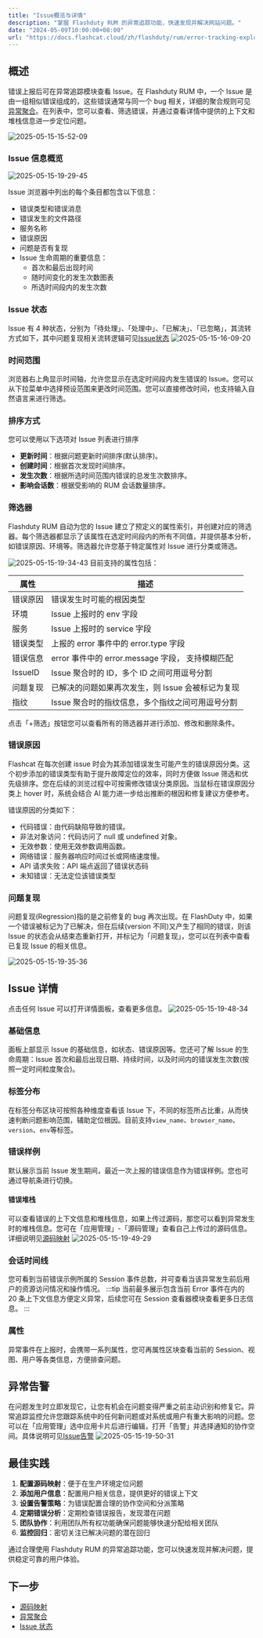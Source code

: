 ```yaml
---
title: "Issue概览与详情"
description: "掌握 Flashduty RUM 的异常追踪功能，快速发现并解决网站问题。"
date: "2024-05-09T10:00:00+08:00"
url: "https://docs.flashcat.cloud/zh/flashduty/rum/error-tracking-explorer"
---
```


## 概述

错误上报后可在异常追踪模块查看 Issue。在 Flashduty RUM 中，一个 Issue 是由一组相似错误组成的，这些错误通常与同一个 bug 相关，详细的聚合规则可见[异常聚合](https://docs.flashcat.cloud/zh/flashduty/rum/error-grouping)。在列表中，您可以查看、筛选错误，并通过查看详情中提供的上下文和堆栈信息进一步定位问题。

![2025-05-15-15-52-09](https://docs-cdn.flashcat.cloud/imges/png/7eaffcd3d631d03ffb553f8956ff94ac.png)

### Issue 信息概览

![2025-05-15-19-29-45](https://docs-cdn.flashcat.cloud/imges/png/5fb33aa6b0283515ca9f2427ae4aff27.png)

Issue 浏览器中列出的每个条目都包含以下信息：

- 错误类型和错误消息
- 错误发生的文件路径
- 服务名称
- 错误原因
- 问题是否有复现
- Issue 生命周期的重要信息：
  - 首次和最后出现时间
  - 随时间变化的发生次数图表
  - 所选时间段内的发生次数

### Issue 状态

Issue 有 4 种状态，分别为「待处理」、「处理中」、「已解决」、「已忽略」，其流转方式如下，其中问题复现相关流转逻辑可见[Issue状态](https://docs.flashcat.cloud/zh/flashduty/rum/issue-state)
![2025-05-15-16-09-20](https://docs-cdn.flashcat.cloud/imges/png/d81cfab46793c24b044c8d87ef30402b.png)

### 时间范围

浏览器右上角显示时间轴，允许您显示在选定时间段内发生错误的 Issue。您可以从下拉菜单中选择预设范围来更改时间范围。您可以直接修改时间，也支持输入自然语言来进行筛选。

<!-- ![2025-05-15-19-33-18](https://docs-cdn.flashcat.cloud/imges/png/209a8a433ca5a2d5681865ff1e3c08f4.png) -->

### 排序方式

您可以使用以下选项对 Issue 列表进行排序

- **更新时间**：根据问题更新时间排序(默认排序)。
- **创建时间**：根据首次发现时间排序。
- **发生次数**：根据所选时间范围内错误的总发生次数排序。
- **影响会话数**：根据受影响的 RUM 会话数量排序。

### 筛选器

Flashduty RUM 自动为您的 Issue 建立了预定义的属性索引，并创建对应的筛选器。每个筛选器都显示了该属性在选定时间段内的所有不同值，并提供基本分析，如错误原因、环境等。筛选器允许您基于特定属性对 Issue 进行分类或筛选。

![2025-05-15-19-34-43](https://docs-cdn.flashcat.cloud/imges/png/718ff0527731fd89465a3a7e0fb7c7ea.png)
目前支持的属性包括：

| 属性     | 描述                                                          |
| -------- | ------------------------------------------------------------- |
| 错误原因 | 错误发生时可能的根因类型                                      |
| 环境     | Issue 上报时的 env 字段                                       |
| 服务     | Issue 上报时的 service 字段                                   |
| 错误类型 | 上报的 error 事件中的 error.type 字段                         |
| 错误信息 | error 事件中的 error.message 字段， 支持模糊匹配              |
| IssueID  | Issue 聚合时的 ID，多个 ID 之间可用逗号分割                   |
| 问题复现 | 已解决的问题如果再次发生，则 Issue 会被标记为复现             |
| 指纹     | Issue 聚合时的指纹信息，多个指纹之间可用逗号分割 |

点击「+筛选」按钮您可以查看所有的筛选器并进行添加、修改和删除条件。

### 错误原因

Flashcat 在每次创建 issue 时会为其添加错误发生可能产生的错误原因分类。这个初步添加的错误类型有助于提升故障定位的效率，同时方便做 Issue 筛选和优先级排序。您在后续的浏览过程中可按需修改错误分类原因。当鼠标在错误原因分类上 hover 时，系统会结合 AI 能力进一步给出推断的根因和修复建议方便参考。

<!-- ![2025-05-15-19-36-04](https://docs-cdn.flashcat.cloud/imges/png/24c6db8dd8d125edf81b7fba3d8d2f6b.png) -->

错误原因的分类如下：

- 代码错误：由代码缺陷导致的错误。
- 非法对象访问：代码访问了 null 或 undefined 对象。
- 无效参数：使用无效参数调用函数。
- 网络错误：服务器响应时间过长或网络速度慢。
- API 请求失败：API 端点返回了错误状态码
- 未知错误：无法定位该错误类型

### 问题复现

问题复现(Regression)指的是之前修复的 bug 再次出现。在 FlashDuty 中，如果一个错误被标记为了已解决，但在后续(version 不同)又产生了相同的错误，则该 Issue 的状态会从结束态重新打开，并标记为「问题复现」，您可以在列表中查看已复现 Issue 的相关信息。

![2025-05-15-19-35-36](https://docs-cdn.flashcat.cloud/imges/png/489e8b51c598fc2ef0a248508dd546d6.png)

## Issue 详情

点击任何 Issue 可以打开详情面板，查看更多信息。
![2025-05-15-19-48-34](https://docs-cdn.flashcat.cloud/imges/png/964b9102aca07b4e68b569acf1d99891.png)

### 基础信息

面板上部显示 Issue 的基础信息，如状态、错误原因等。您还可了解 Issue 的生命周期：Issue 首次和最后出现日期、持续时间，以及时间内的错误发生次数(按照一定时间粒度聚合)。

### 标签分布

在标签分布区块可按照各种维度查看该 Issue 下，不同的标签所占比重，从而快速判断问题影响范围，辅助定位根因。目前支持`view_name`、`browser_name`、`version`、`env`等标签。

### 错误样例

默认展示当前 Issue 发生期间，最近一次上报的错误信息作为错误样例。您也可通过导航条进行切换。

#### 错误堆栈

可以查看错误的上下文信息和堆栈信息，如果上传过源码，那您可以看到异常发生时的堆栈信息。您可在「应用管理」-「源码管理」查看自己上传过的源码信息。详细说明见[源码映射](https://docs.flashcat.cloud/zh/flashduty/rum/sourcemap)
![2025-05-15-19-49-29](https://docs-cdn.flashcat.cloud/imges/png/551f3fdc7eef25ac2888f71db87b9f69.png)

### 会话时间线

您可看到当前错误示例所属的 Session 事件总数，并可查看当该异常发生前后用户的资源访问情况和操作情况。
:::tip
当前最多展示包含当前 Error 事件在内的 20 条上下文信息方便定义异常，后续您可在 Session 查看器模块查看更多日志信息。
:::

### 属性

异常事件在上报时，会携带一系列属性，您可再属性区块查看当前的 Session、视图、用户等各类信息，方便排查问题。

## 异常告警

在问题发生时立即发现它，让您有机会在问题变得严重之前主动识别和修复它。异常追踪监控允许您跟踪系统中的任何新问题或对系统或用户有重大影响的问题。您可以在「应用管理」选中应用卡片后进行编辑，打开「告警」并选择通知的协作空间。具体说明可见[Issue告警](https://docs.flashcat.cloud/zh/flashduty/rum/issue-alerting)
![2025-05-15-19-50-31](https://docs-cdn.flashcat.cloud/imges/png/eebe04d7a964b0dfaafd87daa9b6a345.png)

## 最佳实践

1. **配置源码映射**：便于在生产环境定位问题
2. **添加用户信息**：配置用户相关信息，提供更好的错误上下文
3. **设置告警策略**：为错误配置合理的协作空间和分派策略
4. **定期错误分析**：定期检查错误报告，发现潜在问题
5. **团队协作**：利用团队所有权功能确保问题能够快速分配给相关团队
6. **监控回归**：密切关注已解决问题的潜在回归

通过合理使用 Flashduty RUM 的异常追踪功能，您可以快速发现并解决问题，提供稳定可靠的用户体验。

## 下一步

- [源码映射](https://docs.flashcat.cloud/zh/flashduty/rum/sourcemap)
- [异常聚合](https://docs.flashcat.cloud/zh/flashduty/rum/error-grouping)
- [Issue 状态](https://docs.flashcat.cloud/zh/flashduty/rum/issue-states)
